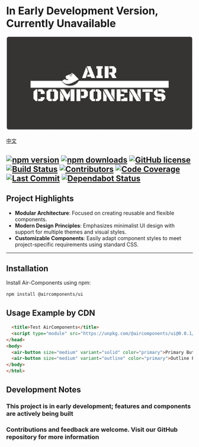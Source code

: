 # In Early Development Version, Currently Unavailable

![Air-Components Logo](./src/assets/air-components-board.png)

[中文](https://github.com/SisyphusZheng/Components/blob/main/README_cn.md)

[![npm version](https://img.shields.io/npm/v/air-components)](https://www.npmjs.com/package/air-components) 
[![npm downloads](https://img.shields.io/npm/dm/air-components)](https://www.npmjs.com/package/air-components) 
[![GitHub license](https://img.shields.io/github/license/aircomponents/Components)](https://github.com/aircomponents/Components/blob/main/LICENSE) 
[![Build Status](https://img.shields.io/github/actions/workflow/status/aircomponents/Components/.github/workflows/publish.yml)](https://github.com/aircomponents/Components/actions) 
[![Contributors](https://img.shields.io/github/contributors/aircomponents/Components)](https://github.com/aircomponents/Components/graphs/contributors) 
[![Code Coverage](https://img.shields.io/codecov/c/github/aircomponents/Components)](https://codecov.io/gh/aircomponents/Components) 
[![Last Commit](https://img.shields.io/github/last-commit/aircomponents/Components)](https://github.com/aircomponents/Components/commits/main) 
[![Dependabot Status](https://img.shields.io/badge/dependencies-up%20to%20date-brightgreen)](https://github.com/aircomponents/Components/network/updates)
---

## Project Highlights

- **Modular Architecture**: Focused on creating reusable and flexible components.
- **Modern Design Principles**: Emphasizes minimalist UI design with support for multiple themes and visual styles.
- **Customizable Components**: Easily adapt component styles to meet project-specific requirements using standard CSS.

---

## Installation

Install Air-Components using npm:

```bash
npm install @aircomponents/ui
```

## Usage Example by CDN

``` html
  <title>Test AirComponents</title>
  <script type="module" src="https://unpkg.com/@aircomponents/ui@0.0.1/dist/aircomponents/aircomponents.esm.js"></script>
</head>
<body>
  <air-button size="medium" variant="solid" color="primary">Primary Button</air-button>
  <air-button size="medium" variant="outline" color="primary">Outline Primary</air-button>
</body>
</html>
```

## Development Notes

### This project is in early development; features and components are actively being built

### Contributions and feedback are welcome. Visit our GitHub repository for more information